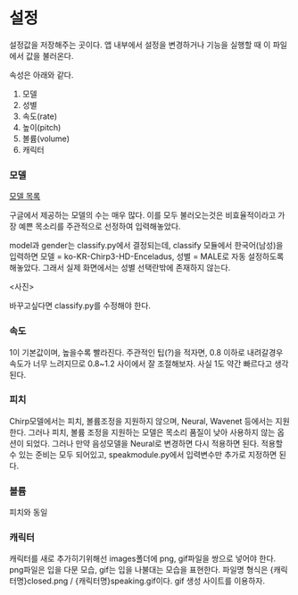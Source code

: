 설정
========

설정값을 저장해주는 곳이다. 앱 내부에서 설정을 변경하거나 기능을 실행할 때 이 파일에서 값을 불러온다.

속성은 아래와 같다.

1. 모델
2. 성별
3. 속도(rate)
4. 높이(pitch)
5. 볼륨(volume)
6. 캐릭터

### 모델
[모델 목록](https://cloud.google.com/text-to-speech/docs/list-voices-and-types#wavenet_voices)

구글에서 제공하는 모델의 수는 매우 많다. 이를 모두 불러오는것은 비효율적이라고 가장 예쁜 목소리를 주관적으로 선정하여 입력해놓았다. 

model과 gender는 classify.py에서 결정되는데, classify 모듈에서 한국어(남성)을 입력하면 모델 = ko-KR-Chirp3-HD-Enceladus, 성별 = MALE로 자동 설정하도록 해놓았다. 
그래서 실제 화면에서는 성별 선택란밖에 존재하지 않는다. 

<사진>

바꾸고싶다면 classify.py를 수정해야 한다.

### 속도

1이 기본값이며, 높을수록 빨라진다. 주관적인 팁(?)을 적자면, 0.8 이하로 내려갈경우 속도가 너무 느려지므로 0.8~1.2 사이에서 잘 조절해보자. 사실 1도 약간 빠르다고 생각된다.

### 피치
Chirp모델에서는 피치, 볼륨조정을 지원하지 않으며, Neural, Wavenet 등에서는 지원한다. 그러나 피치, 볼륨 조정을 지원하는 모델은 목소리 품질이 낮아 사용하지 않는 옵션이 되었다. 
그러나 만약 음성모델을 Neural로 변경하면 다시 적용하면 된다. 적용할 수 있는 준비는 모두 되어있고, speakmodule.py에서 입력변수만 추가로 지정하면 된다.

### 볼륨
피치와 동일

### 캐릭터
캐릭터를 새로 추가히기위해선 images폴더에 png, gif파일을 쌍으로 넣어야 한다.
png파일은 입을 다문 모습, gif는 입을 나불대는 모습을 표현한다. 
파일명 형식은 {캐릭터명}closed.png  / {캐릭터명}speaking.gif이다. 
gif 생성 사이트를 이용하자.
